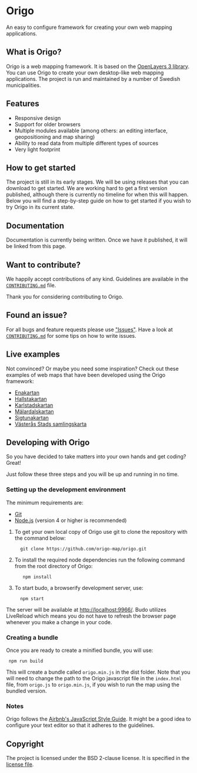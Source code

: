 # Origo

An easy to configure framework for creating your own web mapping applications.

## What is Origo?

Origo is a web mapping framework. It is based on the [OpenLayers 3 library](https://github.com/openlayers/ol3). You can use Origo to create your own desktop-like web mapping applications. The project is run and maintained by a number of Swedish municipalities.

## Features

 * Responsive design
 * Support for older browsers
 * Multiple modules available (among others: an editing interface, geopositioning and map sharing)
 * Ability to read data from multiple different types of sources
 * Very light footprint

## How to get started

The project is still in its early stages. We will be using releases that you can download to get started. We are working hard to get a first version published, although there is currently no timeline for when this will happen. Below you will find a step-by-step guide on how to get started if you wish to try Origo in its current state.

## Documentation

Documentation is currently being written. Once we have it published, it will be linked from this page.

## Want to contribute?
We happily accept contributions of any kind. Guidelines are available in the [`CONTRIBUTING.md`](https://github.com/origo-map/origo/CONTRIBUTING.md) file.

Thank you for considering contributing to Origo.

## Found an issue?
For all bugs and feature requests please use ["Issues"](https://github.com/origo-map/origo/issues). Have a look at [`CONTRIBUTING.md`](https://github.com/origo-map/origo/CONTRIBUTING.md) for some tips on how to write issues.

## Live examples
Not convinced? Or maybe you need some inspiration? Check out these examples of web maps that have been developed using the Origo framework:
 * [Enakartan](http://karta.enkoping.se)
 * [Hallstakartan](http://karta.hallstahammar.se)
 * [Karlstadskartan](http://gi.karlstad.se)
 * [Mälardalskartan](http://www.malardalskartan.se)
 * [Sigtunakartan](https://karta.sigtuna.se/)
 * [Västerås Stads samlingskarta](http://kartor.vasteras.se/sam)

## Developing with Origo
So you have decided to take matters into your own hands and get coding? Great!

Just follow these three steps and you will be up and running in no time.

### Setting up the development environment
The minimum requirements are:

  * [Git](https://git-scm.com/)
  * [Node.js](https://nodejs.org/) (version 4 or higher is recommended)

 1. To get your own local copy of Origo use git to clone the repository with the command below:

   		  git clone https://github.com/origo-map/origo.git

 2. To install the required node dependencies run the following command from the root directory of Origo:

  		   npm install

 3. To start budo, a browserify development server, use:

   		  npm start

The server will be available at <http://localhost:9966/>. Budo utilizes LiveReload which means you do not have to refresh the browser page whenever you make a change in your code.

### Creating a bundle
Once you are ready to create a minified bundle, you will use:

     npm run build

This will create a bundle called `origo.min.js` in the dist folder. Note that you will need to change the path to the Origo javascript file in the `index.html` file, from `origo.js` to `origo.min.js`, if you wish to run the map using the bundled version.

### Notes
Origo follows the [Airbnb's JavaScript Style Guide](https://github.com/airbnb/javascript/tree/es5-deprecated/es5). It might be a good idea to configure your text editor so that it adheres to the guidelines.

## Copyright
The project is licensed under the BSD 2-clause license. It is specified in the [license file](LICENSE.txt).
